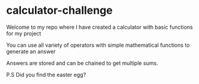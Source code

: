 # calculator-challenge

Welcome to my repo where I have created a calculator with basic functions for my project

You can use all variety of operators with simple mathematical functions to generate an answer

Answers are stored and can be chained to get multiple sums.

P.S Did you find the easter egg?
